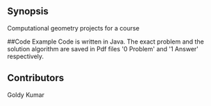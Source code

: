 ## Synopsis

Computational geometry projects for a course

##Code Example
Code is written in Java. The exact problem and the solution algorithm are saved in Pdf files '0 Problem' and '1 Answer' respectively.

## Contributors

Goldy Kumar
